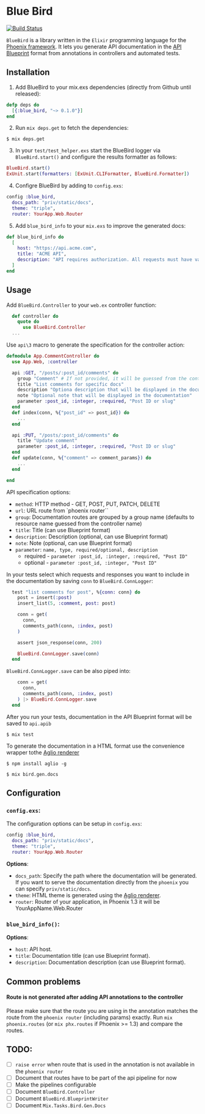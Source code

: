 # Blue Bird

[![Build Status](https://travis-ci.org/rhazdon/blue_bird.svg?branch=master)](https://travis-ci.org/rhazdon/blue_bird)

`BlueBird` is a library written in the `Elixir` programming language for the [Phoenix framework](http://www.phoenixframework.org/).
It lets you generate API documentation in the [API Blueprint](https://apiblueprint.org/) format from annotations in controllers and automated tests.


## Installation


1. Add BlueBird to your mix.exs dependencies (directly from Github until released):
```elixir
defp deps do
  [{:blue_bird, "~> 0.1.0"}]
end
```

2. Run `mix deps.get` to fetch the dependencies:
```
$ mix deps.get
```

3. In your `test/test_helper.exs` start the BlueBird logger via `BlueBird.start()` and configure the results formatter as follows:
```elixir
BlueBird.start()
ExUnit.start(formatters: [ExUnit.CLIFormatter, BlueBird.Formatter])
```

4. Configre BlueBird by adding to `config.exs`:
```elixir
config :blue_bird,
  docs_path: "priv/static/docs",
  theme: "triple",
  router: YourApp.Web.Router
```

5. Add `blue_bird_info` to your `mix.exs` to improve the generated docs:
```elixir
def blue_bird_info do
  [
    host: "https://api.acme.com",
    title: "ACME API",
    description: "API requires authorization. All requests must have valid `auth_token`"
  ]
end
```

## Usage

Add `BlueBird.Controller` to your `web.ex` controller function:
```elixir
  def controller do
    quote do
      use BlueBird.Controller
  ...
```
Use `api\3` macro to generate the specification for the controller action:

```elixir
defmodule App.CommentController do
  use App.Web, :controller

  api :GET, "/posts/:post_id/comments" do
    group "Comment" # If not provided, it will be guessed from the controller name (resource name)
    title "List comments for specific docs"
    description "Optiona description that will be displayed in the documentation"
    note "Optional note that will be displayed in the documentation"
    parameter :post_id, :integer, :required, "Post ID or slug"
  end
  def index(conn, %{"post_id" => post_id}) do
    ...
  end

  api :PUT, "/posts/:post_id/comments" do
    title "Update comment"
    parameter :post_id, :integer, :required, "Post ID or slug"
  end
  def update(conn, %{"comment" => comment_params}) do
    ...
  end

end
```

API specification options:

* `method`: HTTP method - GET, POST, PUT, PATCH, DELETE
* `url`: URL route from `phoenix router``
* `group`: Documentation routes are grouped by a group name (defaults to resource name guessed from the controller name)
* `title`: Title (can use Blueprint format)
* `description`: Description (optional, can use Blueprint format)
* `note`: Note (optional, can use Blueprint format)
* `parameter`: `name, type, required/optional, description`
  * required - `parameter :post_id, :integer, :required, "Post ID"`
  * optional - `parameter :post_id, :integer, "Post ID"`


In your tests select which requests and responses you want to include in the documentation by saving `conn` to `BlueBird.ConnLogger`:

```elixir
  test "list comments for post", %{conn: conn} do
    post = insert(:post)
    insert_list(5, :comment, post: post)

    conn = get(
      conn,
      comments_path(conn, :index, post)
    )

    assert json_response(conn, 200)

    BlueBird.ConnLogger.save(conn)
  end
```

`BlueBird.ConnLogger.save` can be also piped into:

```elixir
    conn = get(
      conn,
      comments_path(conn, :index, post)
    ) |> BlueBird.ConnLogger.save
  end
```

After you run your tests, documentation in the API Blueprint format will be saved to `api.apib`

```
$ mix test
```

To generate the documentation in a HTML format use the convenience wrapper tothe [Aglio renderer](https://github.com/danielgtaylor/aglio)

```
$ npm install aglio -g

$ mix bird.gen.docs
```


## Configuration

### `config.exs`:

The configuration options can be setup in `config.exs`:

```elixir
config :blue_bird,
  docs_path: "priv/static/docs",
  theme: "triple",
  router: YourApp.Web.Router
```

**Options**:

* `docs_path`: Specify the path where the documentation will be generated. If you want to serve the documentation directly from the `phoenix` you can specify `priv/static/docs`.
* `theme`: HTML theme is generated using the [Aglio renderer](https://github.com/danielgtaylor/aglio).
* `router`: Router of your application, in Phoenix 1.3 it will be YourAppName.Web.Router


### `blue_bird_info()`:

**Options**:

* `host`: API host.
* `title`: Documentation title (can use Blueprint format).
* `description`: Documentation description (can use Blueprint format).


## Common problems

#### Route is not generated after adding API annotations to the controller

Please make sure that the route you are using in the annotation matches the route from the `phoenix router` (including params) exactly. Run `mix phoenix.routes` (or `mix phx.routes` if Phoenix >= 1.3) and compare the routes.

## TODO:

- [ ] `raise error` when route that is used in the annotation is not available in the `phoenix router`
- [ ] Document that routes have to be part of the api pipeline for now
- [ ] Make the pipelines configurable
- [ ] Document `BlueBird.Controller`
- [ ] Document `BlueBird.BlueprintWriter`
- [ ] Document `Mix.Tasks.Bird.Gen.Docs`
